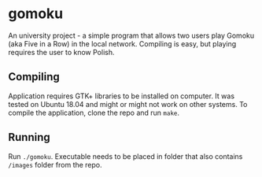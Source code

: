 # gomoku
An university project - a simple program that allows two users play Gomoku (aka Five in a Row) in the local network. Compiling is easy, but playing requires the user to know Polish.

## Compiling
Application requires GTK+ libraries to be installed on computer. It was tested on Ubuntu 18.04 and might or might not work on other systems.
To compile the application, clone the repo and run ``make``.

## Running
Run ``./gomoku``. Executable needs to be placed in folder that also contains ``/images`` folder from the repo.
